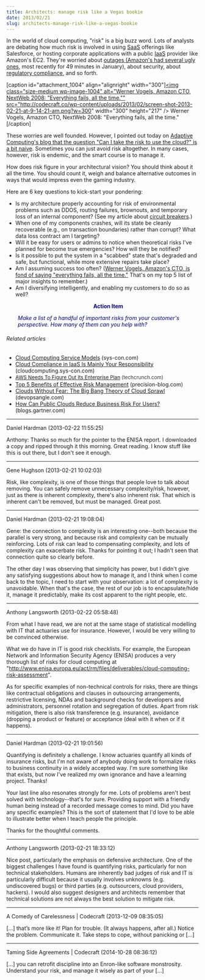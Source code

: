 ```yaml
---
title: Architects: manage risk like a Vegas bookie
date: 2013/02/21
slug: architects-manage-risk-like-a-vegas-bookie
---
```


In the world of cloud computing, "risk" is a big buzz word. Lots of analysts are debating how much risk is involved in using <a class="zem_slink" title="Software as a service" href="http://en.wikipedia.org/wiki/Software_as_a_service" target="_blank" rel="wikipedia">SaaS</a> offerings like Salesforce, or hosting corporate applications with a public <a class="zem_slink" title="Cloud computing" href="http://en.wikipedia.org/wiki/Cloud_computing" target="_blank" rel="wikipedia">IaaS</a> provider like Amazon's EC2. They're worried about <a title="Amazon offline, downtime costs 5 million" href="http://www.networkworld.com/news/2013/013113-amazoncom-suffers-outage-nearly-5m-266314.html" target="_blank">outages (Amazon's had several ugly ones</a>, most recently for 49 minutes in January), about security, about <a class="zem_slink" title="Regulatory compliance" href="http://en.wikipedia.org/wiki/Regulatory_compliance" target="_blank" rel="wikipedia">regulatory compliance</a>, and so forth.

[caption id="attachment_1004" align="alignright" width="300"]<a href="http://vimeo.com/1386054#at=0"><img class="size-medium wp-image-1004" alt="Werner Vogels, Amazon CTO, NextWeb 2008: "Everything fails, all the time."" src="http://codecraft.co/wp-content/uploads/2013/02/screen-shot-2013-02-21-at-9-14-21-am.png?w=300" width="300" height="217" /></a> Werner Vogels, Amazon CTO, NextWeb 2008: "Everything fails, all the time."[/caption]

These worries are well founded. However, I pointed out today on <a title="think about cloud risk in terms of diversification" href="http://www.adaptivecomputing.com/the-cloud-isnt-risky-in-the-way-you-think/" target="_blank">Adaptive Computing's blog that the question "Can I take the risk to use the cloud?" is a bit naive</a>. Sometimes you can just avoid risk altogether. In many cases, however, risk is endemic, and the smart course is to manage it.

How does risk figure in your architectural vision? You should think about it all the time. You should count it, weigh and balance alternative outcomes in ways that would impress even the gaming industry.

Here are 6 key questions to kick-start your pondering:
<ul>
	<li>Is my architecture properly accounting for risk of environmental problems such as DDOS, routing failures, brownouts, and temporary loss of an internal component? (See my article about <a title="circuit breaker -- enterprise design pattern" href="dont-forget-the-circuit-breakers.md" target="_blank">circuit breakers</a>.)</li>
	<li>When one of my components crashes, will its state be cleanly recoverable (e.g., on transaction boundaries) rather than corrupt? What data loss contract am I targeting?</li>
	<li>Will it be easy for users or admins to notice when theoretical risks I've planned for become true emergencies? How will they be notified?</li>
	<li>Is it possible to put the system in a "scabbed" state that's degraded and safe, but functional, while more extensive repairs take place?</li>
	<li>Am I assuming success too often? (<a title="Werner Vogels at NextWeb 2008: everything fails, all the time" href="http://vimeo.com/1386054#at=0" target="_blank">Werner Vogels, Amazon's CTO, is fond of saying "everything fails, all the time."</a> That's on my top 5 list of major insights to remember.)</li>
	<li>Am I diversifying intelligently, and enabling my customers to do so as well?</li>
</ul>
<p style="padding-left:30px;text-align:center;"><strong><span style="color:#000080;">Action Item</span></strong></p>
<p style="padding-left:30px;"><em><span style="color:#000080;">Make a list of a handful of important risks from your customer's perspective. How many of them can you help with?</span></em></p>

<h6 class="zemanta-related-title" style="font-size:1em;">Related articles</h6>
<ul class="zemanta-article-ul">
	<li class="zemanta-article-ul-li"><a href="http://www.sys-con.com/node/2528403" target="_blank">Cloud Computing Service Models</a> (sys-con.com)</li>
	<li class="zemanta-article-ul-li"><a href="http://cloudcomputing.sys-con.com/node/2539596" target="_blank">Cloud Compliance in IaaS Is Mainly Your Responsibility</a> (cloudcomputing.sys-con.com)</li>
	<li class="zemanta-article-ul-li"><a style="font-size:13px;line-height:19px;" href="the-enterprise-hey-aws-you-wanna-piece-of-me.md" target="_blank">AWS Needs To Figure Out Its Enterprise Plan</a><span style="color:#333333;font-size:13px;line-height:19px;"> (techcrunch.com)</span></li>
	<li class="zemanta-article-ul-li"><a href="top-5-benefits-of-effective-risk-management.md" target="_blank">Top 5 Benefits of Effective Risk Management</a> (precision-blog.com)</li>
	<li class="zemanta-article-ul-li"><a href="clouds-without-fear-the-big-bang-theory-of-cloud-sprawl.md" target="_blank">Clouds Without Fear: The Big Bang Theory of Cloud Sprawl</a> (devopsangle.com)</li>
	<li class="zemanta-article-ul-li"><a href="http://blogs.gartner.com/chris-gaun/how-can-public-clouds-reduce-business-risk-for-users/" target="_blank">How Can Public Clouds Reduce Business Risk For Users?</a> (blogs.gartner.com)</li>
</ul>

---

Daniel Hardman (2013-02-22 11:55:25)

Anthony: Thanks so much for the pointer to the ENISA report. I downloaded a copy and ripped through it this morning. Great reading. I know stuff like this is out there, but I don't see it enough.

---

Gene Hughson (2013-02-21 10:02:03)

Risk, like complexity, is one of those things that people love to talk about removing.  You can safely remove unnecessary complexity/risk, however, just as there is inherent complexity, there's also inherent risk.  That which is inherent can't be removed, but must be managed.  Great post.

---

Daniel Hardman (2013-02-21 19:08:04)

Gene: the connection to complexity is an interesting one--both because the parallel is very strong, and because risk and complexity can be mutually reinforcing. Lots of risk can lead to compensating complexity, and lots of complexity can exacerbate risk. Thanks for pointing it out; I hadn't seen that connection quite so clearly before.

The other day I was observing that simplicity has power, but I didn't give any satisfying suggestions about how to manage it, and I think when I come back to the topic, I need to start with your observation: a lot of complexity is unavoidable. When that's the case, the rest of our job is to encapsulate/hide it, manage it predictably, make its cost apparent to the right people, etc.

---

Anthony Langsworth (2013-02-22 05:58:48)

From what I have read, we are not at the same stage of statistical modelling with IT that actuaries use for insurance. However, I would be very willing to be convinced otherwise. 

What we do have in IT is good risk checklists. For example, the European Network and Information Security Agency (ENISA) produces a very thorough list of risks for cloud computing at "http://www.enisa.europa.eu/act/rm/files/deliverables/cloud-computing-risk-assessment".

As for specific examples of non-technical controls for risks, there are things like contractual obligations and clauses in outsourcing arrangements, restrictive licensing, NDAs and background checks for developers and administrators, personnel rotation and segregation of duties. Apart from risk mitigation, there is also risk transference (e.g. insurance), avoidance (dropping a product or feature) or acceptance (deal with it when or if it happens).

---

Daniel Hardman (2013-02-21 19:01:56)

Quantifying is definitely a challenge. I know actuaries quantify all kinds of insurance risks, but I'm not aware of anybody doing work to formalize risks to business continuity in a widely accepted way. I'm sure something like that exists, but now I've realized my own ignorance and have a learning project. Thanks!

Your last line also resonates strongly for me. Lots of problems aren't best solved with technology--that's for sure. Providing support with a friendly human being instead of a recorded message comes to mind. Did you have any specific examples? This is the sort of statement that I'd love to be able to illustrate better when I teach people the principle.

Thanks for the thoughtful comments.

---

Anthony Langsworth (2013-02-21 18:33:12)

Nice post, particularly the emphasis on defensive architecture. One of the biggest challenges I have found is quantifying risks, particularly for non technical stakeholders. Humans are inherently bad judges of risk and IT is particularly difficult because it usually involves unknowns (e.g. undiscovered bugs) or third parties (e.g. outsourcers, cloud providers, hackers). I would also suggest designers and architects remember that technical solutions are not always the best solution to mitigate risk.

---

A Comedy of Carelessness | Codecraft (2013-12-09 08:35:05)

[…] that’s more like it! Plan for trouble. (It always happens, after all.) Notice the problem. Communicate it. Take steps to cope, without panicking or […]

---

Taming Side Agreements | Codecraft (2014-10-28 08:36:12)

[…] you can retrofit discipline into an Enron-like software monstrosity. Understand your risk, and manage it wisely as part of your […]